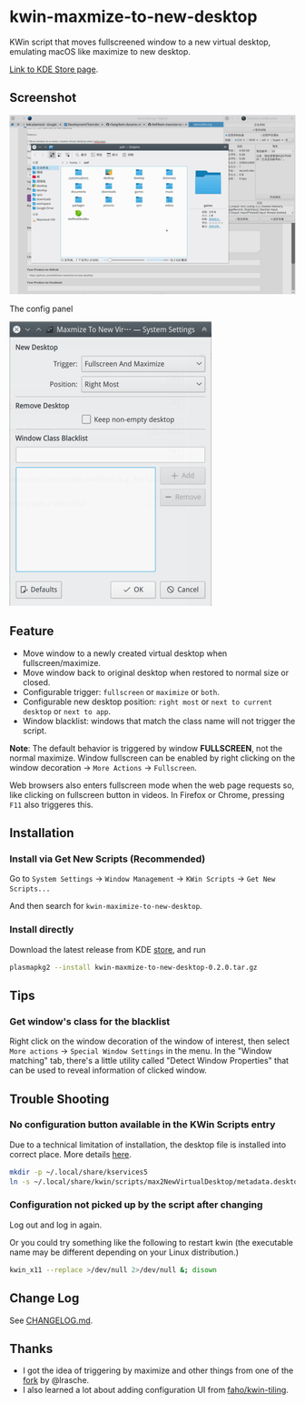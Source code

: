 # kwin-maxmize-to-new-desktop

KWin script that moves fullscreened window to a new virtual desktop, emulating macOS like maximize to new desktop.

[Link to KDE Store page][store].

## Screenshot

![Screenshot](doc/screenshot.gif)

The config panel

<img src="doc/config.png" width="356">

## Feature

* Move window to a newly created virtual desktop when fullscreen/maximize.
* Move window back to original desktop when restored to normal size or closed.
* Configurable trigger: `fullscreen` or `maximize` or `both`.
* Configurable new desktop position: `right most` or `next to current desktop` or `next to app`.
* Window blacklist: windows that match the class name will not trigger the script.

__Note__:
The default behavior is triggered by window **FULLSCREEN**, not the normal maximize. Window fullscreen can be enabled by right clicking on the window decoration -> `More Actions` -> `Fullscreen`.

Web browsers also enters fullscreen mode when the web page requests so, like clicking on fullscreen button in videos. In Firefox or Chrome, pressing `F11` also triggeres this.

## Installation

### Install via Get New Scripts (Recommended)

Go to `System Settings` -> `Window Management` -> `KWin Scripts` -> `Get New Scripts...`

And then search for `kwin-maximize-to-new-desktop`.

### Install directly

Download the latest release from KDE [store][store], and run

```bash
plasmapkg2 --install kwin-maxmize-to-new-desktop-0.2.0.tar.gz
```

## Tips

### Get window's class for the blacklist

Right click on the window decoration of the window of interest, then select
`More actions` -> `Special Window Settings` in the menu. In the "Window matching"
tab, there's a little utility called "Detect Window Properties" that can be used to reveal information of clicked window.

## Trouble Shooting

### No configuration button available in the KWin Scripts entry

Due to a technical limitation of installation, the desktop file is installed into correct place. More details [here](https://github.com/faho/kwin-tiling/issues/79#issuecomment-311465357).

```bash
mkdir -p ~/.local/share/kservices5
ln -s ~/.local/share/kwin/scripts/max2NewVirtualDesktop/metadata.desktop ~/.local/share/kservices5/max2NewVirtualDesktop.desktop
```

### Configuration not picked up by the script after changing

Log out and log in again.

Or you could try something like the following to restart kwin (the executable name may be different depending on your Linux distribution.)

```bash
kwin_x11 --replace >/dev/null 2>/dev/null &; disown
```

## Change Log

See [CHANGELOG.md](CHANGELOG.md).

## Thanks

* I got the idea of triggering by maximize and other things from one of the [fork](https://github.com/lrasche/kwin-maximize-to-new-desktop) by @lrasche.
* I also learned a lot about adding configuration UI from [faho/kwin-tiling](https://github.com/faho/kwin-tiling).

[store]: https://store.kde.org/p/1171196/
